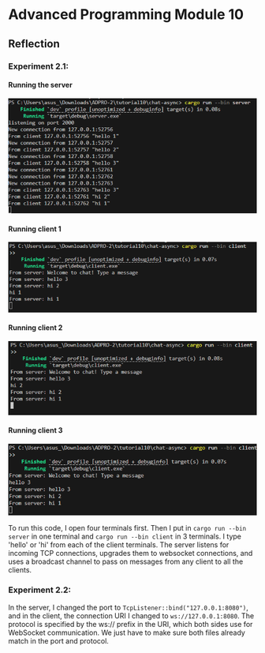 # Advanced Programming Module 10
## Reflection

### Experiment 2.1:

#### Running the server
![alt text](image.png)

#### Running client 1
![alt text](image-1.png)

#### Running client 2
![alt text](image-2.png)

#### Running client 3
![alt text](image-3.png)

To run this code, I open four terminals first. Then I put in `cargo run --bin server` in one terminal and `cargo run --bin client` in 3 terminals. I type 'hello' or 'hi' from each of the client terminals. The server listens for incoming TCP connections, upgrades them to websocket connections, and uses a broadcast channel to pass on messages from any client to all the clients.

### Experiment 2.2:
In the server, I changed the port to `TcpListener::bind("127.0.0.1:8080")`, and in the client, the connection URI I changed to `ws://127.0.0.1:8080`. The protocol is specified by the ws:// prefix in the URI, which both sides use for WebSocket communication. We just have to make sure both files already match in the port and protocol.